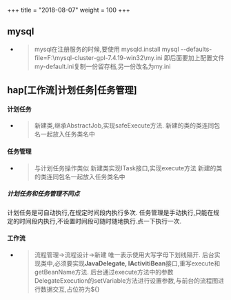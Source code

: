+++
title = "2018-08-07"
weight = 100
+++

## mysql
- > mysql在注册服务的时候,要使用
mysqld.install mysql --defaults-file=F:\mysql-cluster-gpl-7.4.19-win32\my.ini
即后面要加上配置文件
my-default.ini复制一份留存档,另一份改名为my.ini

## hap[工作流|计划任务|任务管理]

#### 计划任务
 - > 新建类,继承AbstractJob,实现safeExecute方法.
 新建的类的类连同包名一起放入任务类名中

#### 任务管理
- > 与计划任务操作类似
新建类实现ITask接口,实现execute方法
 新建的类的类连同包名一起放入任务类名中

 ##### 计划任务和任务管理不同点
 计划任务是可自动执行,在规定时间段内执行多次.
 任务管理是手动执行,只能在规定的时间段内执行,不设置时间段可随时随地执行.点一下执行一次.

 #### 工作流 
- > 流程管理->流程设计->新建
唯一表示使用大写字母下划线隔开.
后台实现类中,必须要实现**JavaDelegate, IActivitiBean**接口,重写execute和getBeanName方法.
后台通过execute方法中的参数DelegateExecution的setVariable方法进行设置参数,与前台的流程图进行数据交互,占位符为${}

